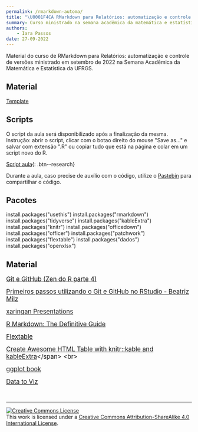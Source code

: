 ```yaml
---
permalink: /rmarkdown-automa/
title: "\U0001F4CA RMarkdown para Relatórios: automatização e controle de versões"
summary: Curso ministrado na semana acadêmica da matemática e estatística
authors:
    - Iara Passos
date: 27-09-2022
---
```


Material do curso de RMarkdown para Relatórios: automatização e controle de versões ministrado em setembro de 2022 na Semana Acadêmica da Matemática e Estatística da UFRGS.

## Material

[Template](https://github.com/ipassos/curso_rmarkdown_git/raw/main/template.docx)

## Scripts

O script da aula será disponibilizado após a finalização da mesma.
Instrução: abrir o script, clicar com o botao direito do mouse "Save as..." e salvar com extensão ".R" ou copiar tudo que está na página e colar em um script novo do R. 

[Script aula](){: .btn--research}


Durante a aula, caso precise de auxílio com o código, utilize o [Pastebin](https://pastebin.com/) para compartilhar o código. 

## Pacotes

install.packages("usethis")
install.packages("rmarkdown")
install.packages("tidyverse")
install.packages("kableExtra")
install.packages("knitr")
install.packages("officedown")
install.packages("officer")
install.packages("patchwork")
install.packages("flextable")
install.packages("dados")
install.packages("openxlsx")

## Material 


<span style="font-size:larger;">[Git e GitHub (Zen do R parte 4)](https://blog.curso-r.com/posts/2019-07-23-zen-do-r-4/)</span> <br>

<span style="font-size:larger;">[Primeiros passos utilizando o Git e GitHub no RStudio - Beatriz Milz](https://beatrizmilz.github.io/RLadies-Git-RStudio-2019/#1)</span> <br>

<span style="font-size:larger;">[xaringan Presentations](https://bookdown.org/yihui/rmarkdown/xaringan.html)</span> <br>

<span style="font-size:larger;">[R Markdown: The Definitive Guide](https://bookdown.org/yihui/rmarkdown/)</span> <br>

<span style="font-size:larger;">[Flextable](https://ardata-fr.github.io/flextable-book/)</span> <br>

<span style="font-size:larger;">[Create Awesome HTML Table with knitr::kable and kableExtra]([https://ardata-fr.github.io/flextable-book/](https://cran.r-project.org/web/packages/kableExtra/vignettes/awesome_table_in_html.html))</span> <br>

<span style="font-size:larger;">[ggplot book](https://ggplot2-book.org/)</span> <br>

<span style="font-size:larger;">[Data to Viz](https://www.data-to-viz.com/)</span> <br>

&nbsp;

<hr/>

<a rel="license" href="http://creativecommons.org/licenses/by-sa/4.0/"><img alt="Creative Commons License" style="border-width:0" src="https://i.creativecommons.org/l/by-sa/4.0/88x31.png" /></a><br />This work is licensed under a <a rel="license" href="http://creativecommons.org/licenses/by-sa/4.0/">Creative Commons Attribution-ShareAlike 4.0 International License</a>.
